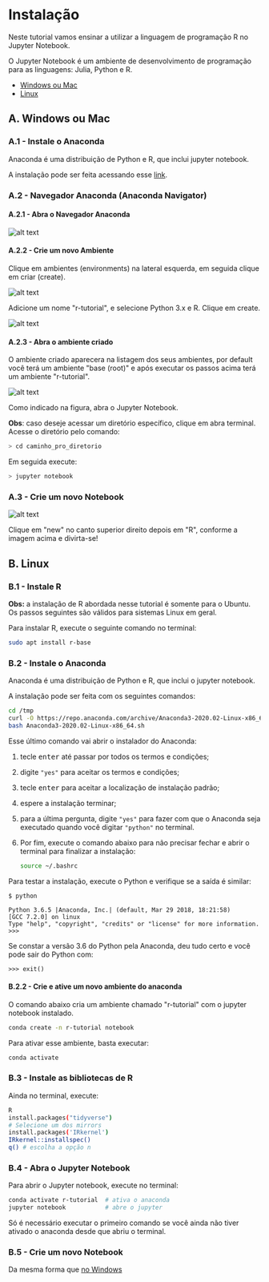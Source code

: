 # Instalação

Neste tutorial vamos ensinar a utilizar a linguagem de programação R no Jupyter Notebook.

O Jupyter Notebook é um ambiente de desenvolvimento de programação para as linguagens: Julia, Python e R.

- [Windows ou Mac](#a-windows-ou-mac)
- [Linux](#b-linux)

## A. Windows ou Mac

### A.1 - Instale o Anaconda

Anaconda é uma distribuição de Python e R, que inclui jupyter notebook.

A instalação pode ser feita acessando esse [link](https://www.anaconda.com/distribution/).

### A.2 - Navegador Anaconda (Anaconda Navigator)

#### A.2.1 - Abra o Navegador Anaconda

![alt text](https://docs.anaconda.com/_images/rJupyterStep1.png)

#### A.2.2 - Crie um novo Ambiente

Clique em ambientes (environments) na lateral esquerda, em seguida clique em criar (create).

![alt text](https://docs.anaconda.com/_images/rJupyterStep2.png)

Adicione um nome "r-tutorial", e selecione Python 3.x e R. Clique em create.

![alt text](https://docs.anaconda.com/_images/rJupyterStep2-1.png)

#### A.2.3 - Abra o ambiente criado

O ambiente criado aparecera na listagem dos seus ambientes, por default você terá um ambiente "base (root)" e após executar os passos acima terá um ambiente "r-tutorial". 

![alt text](https://docs.anaconda.com/_images/rJupyterStep3.png)

Como indicado na figura, abra o Jupyter Notebook.

**Obs**: caso deseje acessar um diretório específico, clique em abra terminal. Acesse o diretório pelo comando:

```bash
> cd caminho_pro_diretorio
```

Em seguida execute:

```bash
> jupyter notebook
```

### A.3 - Crie um novo Notebook

![alt text](https://docs.anaconda.com/_images/rJupyterStep4.png)

Clique em "new" no canto superior direito depois em "R", conforme a imagem acima e divirta-se!

## B. Linux

### B.1 - Instale R

**Obs:** a instalação de R abordada nesse tutorial é somente para o Ubuntu.
Os passos seguintes são válidos para sistemas Linux em geral.

Para instalar R, execute o seguinte comando no terminal:

```bash
sudo apt install r-base
```

### B.2 - Instale o Anaconda

Anaconda é uma distribuição de Python e R, que inclui o jupyter notebook.

A instalação pode ser feita com os seguintes comandos:

```bash
cd /tmp
curl -O https://repo.anaconda.com/archive/Anaconda3-2020.02-Linux-x86_64.sh
bash Anaconda3-2020.02-Linux-x86_64.sh
```

Esse último comando vai abrir o instalador do Anaconda:

1. tecle <kbd>enter</kbd> até passar por todos os termos e condições;

2. digite `"yes"` para aceitar os termos e condições;

3. tecle <kbd>enter</kbd> para aceitar a localização de instalação padrão;

4. espere a instalação terminar;

5. para a última pergunta, digite `"yes"` para fazer com que o Anaconda seja executado quando você digitar `"python"` no terminal.

6. Por fim, execute o comando abaixo para não precisar fechar e abrir o terminal para finalizar a instalação:

   ```bash
   source ~/.bashrc
   ```
   
Para testar a instalação, execute o Python e verifique se a saída é similar:
```
$ python

Python 3.6.5 |Anaconda, Inc.| (default, Mar 29 2018, 18:21:58)
[GCC 7.2.0] on linux
Type "help", "copyright", "credits" or "license" for more information.
>>>
```

Se constar a versão 3.6 do Python pela Anaconda, deu tudo certo e você pode sair do Python com:
```
>>> exit()
```


#### B.2.2 - Crie e ative um novo ambiente do anaconda

O comando abaixo cria um ambiente chamado "r-tutorial" com o jupyter notebook
instalado.

```bash
conda create -n r-tutorial notebook
```

Para ativar esse ambiente, basta executar:

```bash
conda activate
```

### B.3 - Instale as bibliotecas de R

Ainda no terminal, execute:

```bash
R
install.packages("tidyverse")
# Selecione um dos mirrors
install.packages('IRkernel')
IRkernel::installspec()
q() # escolha a opção n
```

### B.4 - Abra o Jupyter Notebook

Para abrir o Jupyter notebook, execute no terminal:

```bash
conda activate r-tutorial  # ativa o anaconda
jupyter notebook           # abre o jupyter
```

Só é necessário executar o primeiro comando se você ainda não tiver
ativado o anaconda desde que abriu o terminal.

### B.5 - Crie um novo Notebook

Da mesma forma que [no Windows](#a3-crie-um-novo-notebook)
